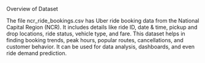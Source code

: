 Overview of Dataset

The file ncr_ride_bookings.csv has Uber ride booking data from the National Capital Region (NCR). It includes details like ride ID, date & time, pickup and drop locations, ride status, vehicle type, and fare.
This dataset helps in finding booking trends, peak hours, popular routes, cancellations, and customer behavior. It can be used for data analysis, dashboards, and even ride demand prediction.
